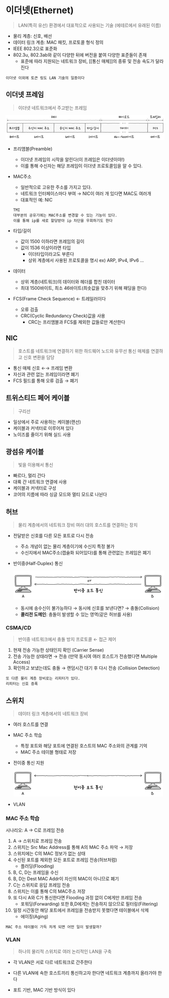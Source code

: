 # 이더넷(Ethernet)

> LAN(특히 유선) 환경에서 대표적으로 사용되는 기술 (에테르에서 유래된 이름)

- 물리 계층: 신호, 배선
- 데이터 링크 계층: MAC 패킷, 프로토콜 형식 정의
- IEEE 802.3으로 표준화
- 802.3u, 802.3ab와 같이 다양한 뒤에 버전을 붙여 다양한 표준들이 존재
  - 표준에 따라 지원되는 네트워크 장비, [[통신 매체]]의 종류 및 전송 속도가 달라진다

`이더넷 이외에 토큰 링도 LAN 기술의 일종이다`

## 이더넷 프레임

> 이더넷 네트워크에서 주고받는 프레임

![Pasted image 20240506224131.png](../img/Pasted%20image%2020240506224131.png)

- 프리앰블(Preamble)
  - 이더넷 프레임의 시작을 알린다(이 프레임은 이더넷이야!)
  - 이를 통해 수신자는 해당 프레임이 이더넷 프로토콜임을 알 수 있다.
- MAC주소

  - 일반적으로 고유한 주소를 가지고 있다.
  - 네트워크 인터페이스마다 부여 → NIC이 여러 개 있다면 MAC도 여러개
  - 대표적인 예: NIC

  ```
  TMI
  대부분의 공유기에는 MAC주소를 변경할 수 있는 기능이 있다.
  이를 통해 ip를 새로 할당받아 ip 차단을 우회하기도 한다
  ```

- 타입/길이
  - 값이 1500 이하라면 프레임의 길이
  - 값이 1536 이상이라면 타입
    - 이더타입이라고도 부른다
    - 상위 계층에서 사용된 프로토콜을 명시 ex) ARP, IPv4, IPv6 …
- 데이터
  - 상위 계층(네트워크)의 데이터와 헤더를 합친 데이터
  - 최대 1500바이트, 최소 46바이트(최솟값을 맞추기 위해 패딩을 한다)
- FCS(Frame Check Sequence) ← 트레일러이다
  - 오류 검출
  - CRC(Cyclic Redundancy Check)값을 사용
    - CRC는 프리앰블과 FCS를 제외한 값들로만 계산한다

## NIC

> 호스트를 네트워크에 연결하기 위한 하드웨어
> 노드와 유무선 통신 매체를 연결하고 신호 변환을 담당

- 통신 매체 신호 ←→ 프레임 변환
- 자신과 관련 없는 프레임이라면 폐기
- FCS 필드를 통해 오류 검출 → 폐기

## 트위스티드 페어 케이블

> 구리선

- 일상에서 주로 사용하는 케이블(랜선)
- 케이블과 커넥터로 이루어져 있다
- 노이즈를 줄이기 위해 실드 사용

## 광섬유 케이블

> 빛을 이용해서 통신

- 빠르다, 멀리 간다
- 대륙 간 네트워크 연결에 사용
- 케이블과 커넥터로 구성
- 코어의 지름에 따라 싱글 모드와 멀티 모드로 나뉜다

## 허브

> 물리 계층에서의 네트워크 장비
> 여러 대의 호스트를 연결하는 장치

- 전달받은 신호를 다른 모든 포트로 다시 전송
  - 주소 개념이 없는 물리 계층이기에 수신지 특정 불가
  - 수신지에서 MAC주소(캡슐화 되어있다)를 통해 관련없는 프레임은 폐기
- 반이중(Half-Duplex) 통신

  ![Pasted image 20240506233102.png](../img/Pasted%20image%2020240506233102.png)

  - 동시에 송수신이 불가능하다 → 동시에 신호를 보낸다면? → 충돌(Collision)
  - **콜리전 도메인**: 충돌이 발생할 수 있는 영역(같은 허브를 사용)

### CSMA/CD

> 반이중 네트워크에서 충돌 방지 프로토콜 ← 접근 제어

1. 현재 전송 가능한 상태인지 확인 (Carrier Sense)
2. 전송 가능한 상태라면 → 전송 (만약 동시여 여러 호스트가 전송했다면 Multiple Access)
3. 확인하고 보냈는데도 충돌 → 랜덤시간 대기 후 다시 전송 (Collision Detection)

```
또 다른 물리 계층 장비로는 리피터가 있다.
리피터는 신호 증폭
```

## 스위치

> 데이터 링크 계층에서의 네트워크 장비

- 여러 호스트를 연결
- MAC 주소 학습
  - 특정 포트와 해당 포트에 연결된 호스트의 MAC 주소와의 관계를 기억
  - MAC 주소 테이블 형태로 저장
- 전이중 통신 지원

  ![Pasted image 20240506233146.png](../img/Pasted%20image%2020240506233146.png)

- VLAN

### MAC 주소 학습

시나리오: A → C로 프레임 전송

1. A → 스위치로 프레임 전송
2. 스위치는 Src Mac Address를 통해 A의 MAC 주소 파악 → 저장
3. 스위치에는 C의 MAC 정보가 없는 상태
4. 수신된 포트를 제외한 모든 포트로 프레임 전송(허브처럼)
   - 플러딩(Flooding)
5. B, C, D는 프레임을 수신
6. B, D는 Dest MAC Addr이 자신의 MAC이 아니므로 폐기
7. C는 스위치로 응답 프레임 전송
8. 스위치는 이를 통해 C의 MAC주소 저장
9. 또 다시 A와 C가 통신한다면 Flooding 과정 없이 C에게만 프레임 전송
   - 포워딩(Forwarding) 또한 B,D에게는 전송하지 않으므로 필터링(Filtering)
10. 일정 시간동안 해당 포트에서 프레임을 전송받지 못했다면 테이블에서 삭제
    - 에이징(Aging)

`MAC 주소 테이블이 가득 차게 되면 어떤 일이 발생할까?`

### VLAN

> 하나의 물리적 스위치로 여러 논리적인 LAN을 구축

- 각 VLAN은 서로 다르 네트워크로 간주한다
- 다른 VLAN에 속한 호스트끼리 통신하고자 한다면 네트워크 계층까지 올라가야 한다

- 포트 기반, MAC 기반 방식이 있다
